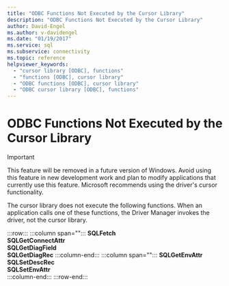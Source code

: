 ```yaml
---
title: "ODBC Functions Not Executed by the Cursor Library"
description: "ODBC Functions Not Executed by the Cursor Library"
author: David-Engel
ms.author: v-davidengel
ms.date: "01/19/2017"
ms.service: sql
ms.subservice: connectivity
ms.topic: reference
helpviewer_keywords:
  - "cursor library [ODBC], functions"
  - "functions [ODBC], cursor library"
  - "ODBC functions [ODBC], cursor library"
  - "ODBC cursor library [ODBC], functions"
---
```

# ODBC Functions Not Executed by the Cursor Library
> [!IMPORTANT]  
>  This feature will be removed in a future version of Windows. Avoid using this feature in new development work and plan to modify applications that currently use this feature. Microsoft recommends using the driver's cursor functionality.  
  
 The cursor library does not execute the following functions. When an application calls one of these functions, the Driver Manager invokes the driver, not the cursor library.  
  
:::row:::
   :::column span="":::
      **SQLFetch**<br>      **SQLGetConnectAttr**<br>      **SQLGetDiagField**<br>      **SQLGetDiagRec**
   :::column-end:::
   :::column span="":::
      **SQLGetEnvAttr**<br>      **SQLSetDescRec**<br>      **SQLSetEnvAttr**  
   :::column-end:::
:::row-end:::

